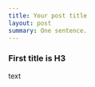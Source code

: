 ```yaml
---
title: Your post title
layout: post
summary: One sentence.
---
```

### First title is H3

text

<!-- date format 2017-03-16- -->
